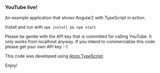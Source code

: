 ### YouTube live!

An example application that shows Angular2 with TypeScript in action.

Install and run with ```npm install && npm start```

Please be gentle with the API key that is committed for calling YouTube. It only works from localhost anyway. If you intend to commercialize this code please get your own API key :-).

This code was developed using [Atom TypeScript](https://atom.io/packages/atom-typescript).

Enjoy!
